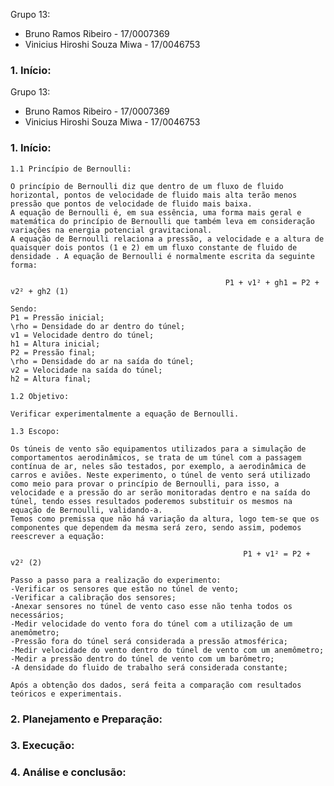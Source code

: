 Grupo 13:
- Bruno Ramos Ribeiro - 17/0007369
- Vinicius Hiroshi Souza Miwa - 17/0046753


### 1.	Início:
Grupo 13:
- Bruno Ramos Ribeiro - 17/0007369
- Vinicius Hiroshi Souza Miwa - 17/0046753


### 1.	Início:
    1.1 Princípio de Bernoulli:

	O princípio de Bernoulli diz que dentro de um fluxo de fluido horizontal, pontos de velocidade de fluido mais alta terão menos pressão que pontos de velocidade de fluido mais baixa.
	A equação de Bernoulli é, em sua essência, uma forma mais geral e matemática do princípio de Bernoulli que também leva em consideração variações na energia potencial gravitacional. 
	A equação de Bernoulli relaciona a pressão, a velocidade e a altura de quaisquer dois pontos (1 e 2) em um fluxo constante de fluido de densidade . A equação de Bernoulli é normalmente escrita da seguinte forma:

                                                    P1 + v1² + gh1 = P2 + v2² + gh2 (1)

    Sendo:
    P1 = Pressão inicial;
    \rho = Densidade do ar dentro do túnel;
    v1 = Velocidade dentro do túnel;
    h1 = Altura inicial;
    P2 = Pressão final;
    \rho = Densidade do ar na saída do túnel;
    v2 = Velocidade na saída do túnel;
    h2 = Altura final;

    1.2 Objetivo:
	
    Verificar experimentalmente a equação de Bernoulli.

    1.3 Escopo:

	Os túneis de vento são equipamentos utilizados para a simulação de comportamentos aerodinâmicos, se trata de um túnel com a passagem contínua de ar, neles são testados, por exemplo, a aerodinâmica de carros e aviões. Neste experimento, o túnel de vento será utilizado como meio para provar o princípio de Bernoulli, para isso, a velocidade e a pressão do ar serão monitoradas dentro e na saída do túnel, tendo esses resultados poderemos substituir os mesmos na equação de Bernoulli, validando-a.
	Temos como premissa que não há variação da altura, logo tem-se que os componentes que dependem da mesma será zero, sendo assim, podemos reescrever a equação:

                                                        P1 + v1² = P2 + v2² (2)

    Passo a passo para a realização do experimento:
    -Verificar os sensores que estão no túnel de vento;
    -Verificar a calibração dos sensores;
    -Anexar sensores no túnel de vento caso esse não tenha todos os necessários;
    -Medir velocidade do vento fora do túnel com a utilização de um anemômetro;
    -Pressão fora do túnel será considerada a pressão atmosférica;
    -Medir velocidade do vento dentro do túnel de vento com um anemômetro;
    -Medir a pressão dentro do túnel de vento com um barômetro; 
    -A densidade do fluido de trabalho será considerada constante; 

	Após a obtenção dos dados, será feita a comparação com resultados teóricos e experimentais. 


### 2.	Planejamento e Preparação:

### 3.	Execução:

### 4.	Análise e conclusão:
